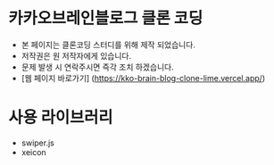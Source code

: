 # 카카오브레인블로그 클론 코딩

- 본 페이지는 클론코딩 스터디를 위해 제작 되었습니다.
- 저작권은 원 저작자에게 있습니다.
- 문제 발생 시 연락주시면 즉각 조치 하겠습니다.
- [웹 페이지 바로가기] (https://kko-brain-blog-clone-lime.vercel.app/)

# 사용 라이브러리

- swiper.js
- xeicon
